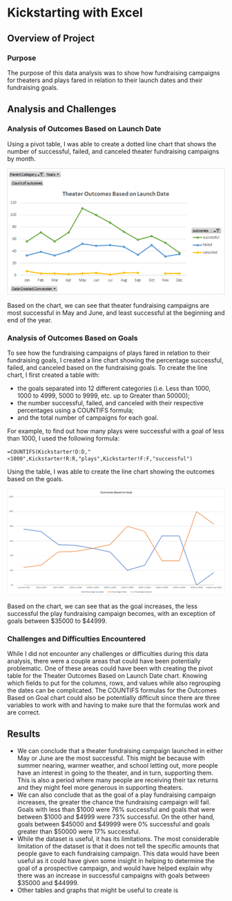 # Kickstarting with Excel

## Overview of Project

### Purpose
The purpose of this data analysis was to show how fundraising campaigns for theaters and plays fared in relation to their launch dates and their fundraising goals.

## Analysis and Challenges

### Analysis of Outcomes Based on Launch Date
Using a pivot table, I was able to create a dotted line chart that shows the number of successful, failed, and canceled theater fundraising campaigns by month.

![Theater Outcomes Based on Launch Date](./Resources/Theater_Outcomes_vs_Launch.png)

Based on the chart, we can see that theater fundraising campaigns are most successful in May and June, and least successful at the beginning and end of the year.

### Analysis of Outcomes Based on Goals
To see how the fundraising campaigns of plays fared in relation to their fundraising goals, I created a line chart showing the percentage successful, failed, and canceled based on the fundraising goals.
To create the line chart, I first created a table with:

- the goals separated into 12 different categories (i.e. Less than 1000, 1000 to 4999, 5000 to 9999, etc. up to Greater than 50000);
- the number successful, failed, and canceled with their respective percentages using a COUNTIFS formula;
- and the total number of campaigns for each goal.

For example, to find out how many plays were successful with a goal of less than 1000, I used the following formula:

```
=COUNTIFS(Kickstarter!D:D,"<1000",Kickstarter!R:R,"plays",Kickstarter!F:F,"successful")
```

Using the table, I was able to create the line chart showing the outcomes based on the goals.

![Outcomes Based on Goal](./Resources/Outcomes_vs_Goals.png)

Based on the chart, we can see that as the goal increases, the less successful the play fundraising campaign becomes, with an exception of goals between $35000 to $44999. 

### Challenges and Difficulties Encountered
While I did not encounter any challenges or difficulties during this data analysis, there were a couple areas that could have been potentially problematic. One of these areas could have been with creating the pivot table for the Theater Outcomes Based on Launch Date chart. Knowing which fields to put for the columns, rows, and values while also regrouping the dates can be complicated. The COUNTIFS formulas for the Outcomes Based on Goal chart could also be potentially difficult since there are three variables to work with and having to make sure that the formulas work and are correct.

## Results
- We can conclude that a theater fundraising campaign launched in either May or June are the most successful. This might be because with summer nearing, warmer weather, and school letting out, more people have an interest in going to the theater, and in turn, supporting them. This is also a period where many people are receiving their tax returns and they might feel more generous in supporting theaters.
- We can also conclude that as the goal of a play fundraising campaign increases, the greater the chance the fundraising campaign will fail. Goals with less than $1000 were 76% successful and goals that were between $1000 and $4999 were 73% successful. On the other hand, goals between $45000 and $49999 were 0% successful and goals greater than $50000 were 17% successful.
- While the dataset is useful, it has its limitations. The most considerable limitation of the dataset is that it does not tell the specific amounts that people gave to each fundraising campaign. This data would have been useful as it could have given some insight in helping to determine the goal of a prospective campaign, and would have helped explain why there was an increase in successful campaigns with goals between $35000 and $44999.
- Other tables and graphs that might be useful to create is 

